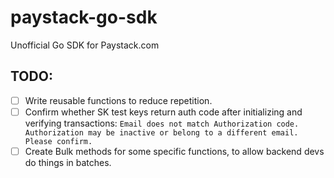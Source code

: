 # paystack-go-sdk
Unofficial Go SDK for Paystack.com


## TODO:
- [ ] Write reusable functions to reduce repetition.
- [ ] Confirm whether SK test keys return auth code after initializing and verifying transactions: `Email does not match Authorization code. Authorization may be inactive or belong to a different email. Please confirm.`
- [ ] Create Bulk methods for some specific functions, to allow backend devs do things in batches.
